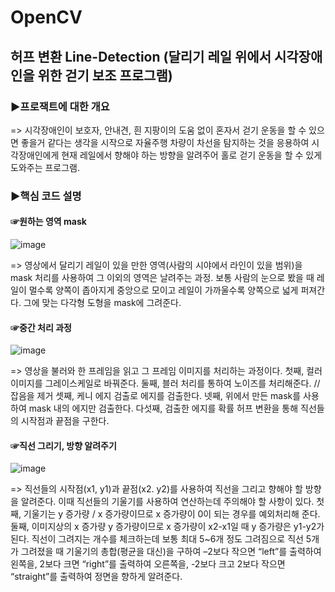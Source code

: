 # OpenCV
##  허프 변환 Line-Detection (달리기 레일 위에서 시각장애인을 위한 걷기 보조 프로그램)
### ▶프로잭트에 대한 개요
=> 시각장애인이 보호자, 안내견, 흰 지팡이의 도움 없이 혼자서 걷기 운동을 할 수 있으면 좋을거 같다는 생각을 시작으로 자율주행 차량이 차선을 탐지하는 것을 응용하여 시각장애인에게 현재 레일에서 향해야 하는 방향을 알려주어 홀로 걷기 운동을 할 수 있게 도와주는 프로그램.
### ▶핵심 코드 설명
#### ☞원하는 영역 mask


![image](https://user-images.githubusercontent.com/86768006/128275507-043c5fae-97bb-414b-a42b-c0605f223d65.png)


=> 영상에서 달리기 레일이 있을 만한 영역(사람의 시야에서 라인이 있을 범위)을 mask 처리를 사용하여 그 이외의 영역은 날려주는 과정. 보통 사람의 눈으로 봤을 때 레일이 멀수록 양쪽이 좁아지게 중앙으로 모이고 레일이 가까울수록 양쪽으로 넓게 퍼져간다. 그에 맞는 다각형 도형을 mask에 그려준다.

#### ☞중간 처리 과정


![image](https://user-images.githubusercontent.com/86768006/128275587-811a6c4b-7f1e-44e8-85f4-8dfb4b7699b8.png)


=> 영상을 불러와 한 프레임을 읽고 그 프레임 이미지를 처리하는 과정이다.
첫째, 컬러 이미지를 그레이스케일로 바꿔준다.
둘째, 블러 처리를 통하여 노이즈를 처리해준다. //잡음을 제거
셋째, 케니 에지 검출로 에지를 검출한다.
넷째, 위에서 만든 mask를 사용하여 mask 내의 에지만 검출한다.
다섯째, 검출한 에지를 확률 허프 변환을 통해 직선들의 시작점과 끝점을 구한다.

#### ☞직선 그리기, 방향 알려주기


![image](https://user-images.githubusercontent.com/86768006/128275630-eb135940-a999-44ba-a5a0-2f9073ece1bd.png)



=> 직선들의 시작점(x1, y1)과 끝점(x2. y2)를 사용하여 직선을 그리고 향해야 할 방향을 알려준다. 이때 직선들의 기울기를 사용하여 연산하는데 주의해야 할 사항이 있다. 첫째, 기울기는 y 증가량 / x 증가량이므로 x 증가량이 0이 되는 경우를 예외처리해 준다. 둘째, 이미지상의 x 증가량 y 증가량이므로 x 증가량이 x2-x1일 때 y 증가량은 y1-y2가 된다. 직선이 그려지는 개수를 체크하는데 보통 최대 5~6개 정도 그려짐으로 직선 5개가 그려졌을 때 기울기의 총합(평균을 대신)을 구하여 –2보다 작으면 “left”를 출력하여 왼쪽을, 2보다 크면 “right”를 출력하여 오른쪽을, -2보다 크고 2보다 작으면 “straight”를 출력하여 정면을 향하게 알려준다.

